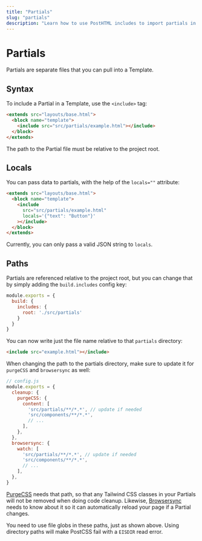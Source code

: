 ```yaml
---
title: "Partials"
slug: "partials"
description: "Learn how to use PostHTML includes to import partials in your HTML email templates"
---
```


# Partials

Partials are separate files that you can pull into a Template.

## Syntax

To include a Partial in a Template, use the `<include>` tag:

```html
<extends src="layouts/base.html">
  <block name="template">
    <include src="src/partials/example.html"></include>
  </block>
</extends>
```

The path to the Partial file must be relative to the project root.

## Locals

You can pass data to partials, with the help of the `locals=""` attribute:

```html
<extends src="layouts/base.html">
  <block name="template">
    <include 
      src="src/partials/example.html" 
      locals='{"text": "Button"}'
    ></include>
  </block>
</extends>
```

<div class="bg-cool-gray-50 border-l-4 border-gradient-b-ocean-light p-4 mb-4 text-md" role="alert">
  <div class="text-cool-gray-500">Currently, you can only pass a valid JSON string to <code>locals</code>.</div>
</div>

## Paths

Partials are referenced relative to the project root, but you can change that by simply adding the `build.includes` config key: 

```js
module.exports = {
  build: {
    includes: {
      root: './src/partials'
    }
  }
}
```

You can now write just the file name relative to that `partials` directory:

```html
<include src="example.html"></include>
```

When changing the path to the partials directory, make sure to update it for `purgeCSS` and `browsersync` as well:

```js
// config.js
module.exports = {
  cleanup: {
    purgeCSS: {
      content: [
        'src/partials/**/*.*', // update if needed
        'src/components/**/*.*',
        // ...
      ],
    },
  },
  browsersync: {
    watch: [
      'src/partials/**/*.*', // update if needed
      'src/components/**/*.*',
      // ...
    ],
  },
}
```

[PurgeCSS](/docs/code-cleanup/#purgecss) needs that path, so that any Tailwind CSS classes in your Partials will not be removed when doing code cleanup. Likewise, [Browsersync](/docs/browsersync) needs to know about it so it can automatically reload your page if a Partial changes.

<div class="bg-cool-gray-50 border-l-4 border-gradient-b-orange-dark p-4 mb-4 text-md" role="alert">
  <div class="text-cool-gray-500">You need to use file globs in these paths, just as shown above. Using directory paths will make PostCSS fail with a <code>EISDIR</code> read error.</div>
</div>


